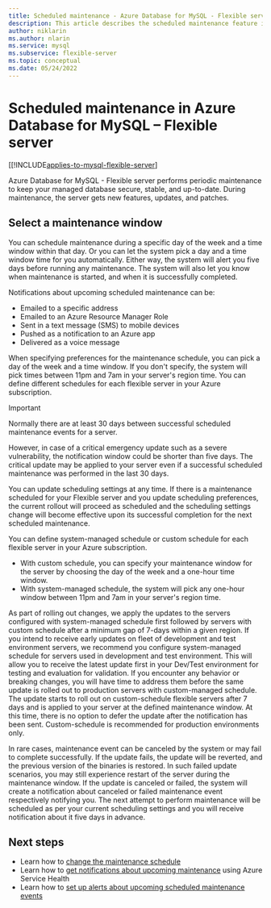 ```yaml
---
title: Scheduled maintenance - Azure Database for MySQL - Flexible server
description: This article describes the scheduled maintenance feature in Azure Database for MySQL - Flexible server.
author: niklarin
ms.author: nlarin
ms.service: mysql
ms.subservice: flexible-server
ms.topic: conceptual
ms.date: 05/24/2022
---
```


# Scheduled maintenance in Azure Database for MySQL – Flexible server

[[!INCLUDE[applies-to-mysql-flexible-server](../includes/applies-to-mysql-flexible-server.md)]

Azure Database for MySQL - Flexible server performs periodic maintenance to keep your managed database secure, stable, and up-to-date. During maintenance, the server gets new features, updates, and patches.

## Select a maintenance window

You can schedule maintenance during a specific day of the week and a time window within that day. Or you can let the system pick a day and a time window time for you automatically. Either way, the system will alert you five days before running any maintenance. The system will also let you know when maintenance is started, and when it is successfully completed.

Notifications about upcoming scheduled maintenance can be:

* Emailed to a specific address
* Emailed to an Azure Resource Manager Role
* Sent in a text message (SMS) to mobile devices
* Pushed as a notification to an Azure app
* Delivered as a voice message

When specifying preferences for the maintenance schedule, you can pick a day of the week and a time window. If you don't specify, the system will pick times between 11pm and 7am in your server's region time. You can define different schedules for each flexible server in your Azure subscription.

> [!IMPORTANT]
> Normally there are at least 30 days between successful scheduled maintenance events for a server.
>
> However, in case of a critical emergency update such as a severe vulnerability, the notification window could be shorter than five days. The critical update may be applied to your server even if a successful scheduled maintenance was performed in the last 30 days.

You can update scheduling settings at any time. If there is a maintenance scheduled for your Flexible server and you update scheduling preferences, the current rollout will proceed as scheduled and the scheduling settings change will become effective upon its successful completion for the next scheduled maintenance.

You can define system-managed schedule or custom schedule for each flexible server in your Azure subscription.
* With custom schedule, you can specify your maintenance window for the server by choosing the day of the week and a one-hour time window.
* With system-managed schedule, the system will pick any one-hour window between 11pm and 7am in your server's region time.

As part of rolling out changes, we apply the updates to the servers configured with system-managed schedule first followed by servers with custom schedule after a minimum gap of 7-days within a given region. If you intend to receive early updates on fleet of development and test environment servers, we recommend you configure system-managed schedule for servers used in development and test environment. This will allow you to receive the latest update first in your Dev/Test environment for testing and evaluation for validation. If you encounter any behavior or breaking changes, you will have time to address them before the same update is rolled out to production servers with custom-managed schedule. The update starts to roll out on custom-schedule flexible servers after 7 days and is applied to your server at the defined maintenance window. At this time, there is no option to defer the update after the notification has been sent. Custom-schedule is recommended for production environments only.

In rare cases, maintenance event can be canceled by the system or may fail to complete successfully. If the update fails, the update will be reverted, and the previous version of the binaries is restored. In such failed update scenarios, you may still experience restart of the server during the maintenance window. If the update is canceled or failed, the system will create a notification about canceled or failed maintenance event respectively notifying you. The next attempt to perform maintenance will be scheduled as per your current scheduling settings and you will receive notification about it five days in advance.

## Next steps

* Learn how to [change the maintenance schedule](how-to-maintenance-portal.md)
* Learn how to [get notifications about upcoming maintenance](../../service-health/service-notifications.md) using Azure Service Health
* Learn how to [set up alerts about upcoming scheduled maintenance events](../../service-health/resource-health-alert-monitor-guide.md)
